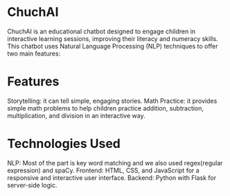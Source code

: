 # ChuchAI

ChuchAI is an educational chatbot designed to engage children in interactive learning sessions, improving their literacy and numeracy skills. This chatbot uses Natural Language Processing (NLP) techniques to offer two main features:
# Features
Storytelling: it can tell simple, engaging stories.
Math Practice: it provides simple math problems to help children practice addition, subtraction, multiplication, and division in an interactive way.

# Technologies Used
NLP: Most of the part is key word matching and we also used regex(regular expression) and spaCy.
Frontend: HTML, CSS, and JavaScript for a responsive and interactive user interface.
Backend: Python with Flask for server-side logic.
